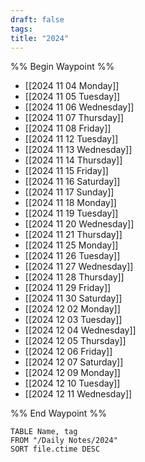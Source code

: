 ```yaml
---
draft: false
tags:
title: "2024"
---
```

%% Begin Waypoint %%
- [[2024 11 04 Monday]]
- [[2024 11 05 Tuesday]]
- [[2024 11 06 Wednesday]]
- [[2024 11 07 Thursday]]
- [[2024 11 08 Friday]]
- [[2024 11 12 Tuesday]]
- [[2024 11 13 Wednesday]]
- [[2024 11 14 Thursday]]
- [[2024 11 15 Friday]]
- [[2024 11 16 Saturday]]
- [[2024 11 17 Sunday]]
- [[2024 11 18 Monday]]
- [[2024 11 19 Tuesday]]
- [[2024 11 20 Wednesday]]
- [[2024 11 21 Thursday]]
- [[2024 11 25 Monday]]
- [[2024 11 26 Tuesday]]
- [[2024 11 27 Wednesday]]
- [[2024 11 28 Thursday]]
- [[2024 11 29 Friday]]
- [[2024 11 30 Saturday]]
- [[2024 12 02 Monday]]
- [[2024 12 03 Tuesday]]
- [[2024 12 04 Wednesday]]
- [[2024 12 05 Thursday]]
- [[2024 12 06 Friday]]
- [[2024 12 07 Saturday]]
- [[2024 12 09 Monday]]
- [[2024 12 10 Tuesday]]
- [[2024 12 11 Wednesday]]

%% End Waypoint %%
```dataview
TABLE Name, tag
FROM "/Daily Notes/2024"
SORT file.ctime DESC
```
